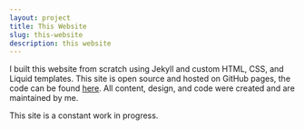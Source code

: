 ```yaml
---
layout: project
title: This Website
slug: this-website
description: this website
---
```


I built this website from scratch using Jekyll and custom HTML, CSS, and Liquid templates. This site is open source and hosted on GitHub pages, the code can be found <a href="https://github.com/RoryByrne1/rorybyrne1.github.io" target="_blank" aria-label="GitHub">here</a>. All content, design, and code were created and are maintained by me.

This site is a constant work in progress.